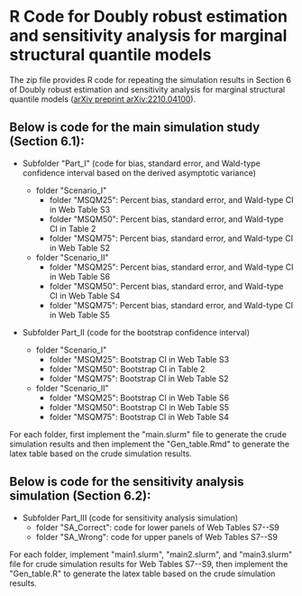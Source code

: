# R Code for Doubly robust estimation and sensitivity analysis for marginal structural quantile models

The zip file provides R code for repeating the simulation results in Section 6 of Doubly robust estimation and sensitivity analysis for marginal structural quantile models ([arXiv preprint arXiv:2210.04100](https://arxiv.org/abs/2210.04100)). 

## Below is code for the main simulation study (Section 6.1):

* Subfolder "Part_I" (code for bias, standard error, and Wald-type confidence interval based on the derived asymptotic variance)
  * folder "Scenario_I"
    * folder "MSQM25": Percent bias, standard error, and Wald-type CI in Web Table S3
    * folder "MSQM50": Percent bias, standard error, and Wald-type CI in Table 2
    * folder "MSQM75": Percent bias, standard error, and Wald-type CI in Web Table S2
  * folder "Scenario_II"
    * folder "MSQM25": Percent bias, standard error, and Wald-type CI in Web Table S6
    * folder "MSQM50": Percent bias, standard error, and Wald-type CI in Web Table S4
    * folder "MSQM75": Percent bias, standard error, and Wald-type CI in Web Table S5

* Subfolder Part_II (code for the bootstrap confidence interval)
  * folder "Scenario_I"
    * folder "MSQM25": Bootstrap CI in Web Table S3
    * folder "MSQM50": Bootstrap CI in Table 2
    * folder "MSQM75": Bootstrap CI in Web Table S2
  * folder "Scenario_II"
    * folder "MSQM25": Bootstrap CI in Web Table S6
    * folder "MSQM50": Bootstrap CI in Web Table S5
    * folder "MSQM75": Bootstrap CI in Web Table S4


For each folder, first implement the "main.slurm" file to generate the crude simulation results and then implement the "Gen_table.Rmd" to generate the latex table based on the crude simulation results.

## Below is code for the sensitivity analysis simulation (Section 6.2):

* Subfolder Part_III (code for sensitivity analysis simulation)
  * folder "SA_Correct": code for lower panels of Web Tables S7--S9
  * folder "SA_Wrong": code for upper panels of Web Tables S7--S9

For each folder, implement "main1.slurm", "main2.slurm", and "main3.slurm" file for crude simulation results for Web Tables S7--S9, then implement the "Gen_table.R" to generate the latex table based on the crude simulation results.
